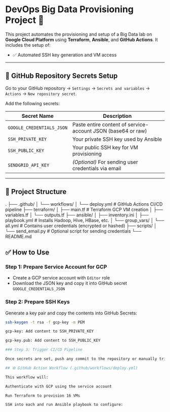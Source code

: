 # DevOps Big Data Provisioning Project 🚀

This project automates the provisioning and setup of a Big Data lab on **Google Cloud Platform** using **Terraform**, **Ansible**, and **GitHub Actions**. It includes the setup of:

- ✅ Automated SSH key generation and VM access

---

## 🔐 GitHub Repository Secrets Setup

Go to your GitHub repository → `Settings` → `Secrets and variables` → `Actions` → `New repository secret`.

Add the following secrets:

| Secret Name               | Description                                                  |
| ------------------------- | ------------------------------------------------------------ |
| `GOOGLE_CREDENTIALS_JSON` | Paste entire content of service-account JSON (base64 or raw) |
| `SSH_PRIVATE_KEY`         | Your private SSH key used by Ansible                         |
| `SSH_PUBLIC_KEY`          | Your public SSH key for VM provisioning                      |
| `SENDGRID_API_KEY`        | _(Optional)_ For sending user credentials via email          |

---

## 📁 Project Structure

.
├── .github/
│ └── workflows/
│ └── deploy.yml # GitHub Actions CI/CD pipeline
├── terraform/
│ ├── main.tf # Terraform GCP VM creation
│ ├── variables.tf
│ └── outputs.tf
├── ansible/
│ ├── inventory.ini
│ ├── playbook.yml # Installs Hadoop, Hive, HBase, etc.
│ └── group_vars/
│ └── all.yml # Contains user credentials (encrypted or hashed)
├── scripts/
│ └── send_email.py # Optional script for sending credentials
└── README.md

## ✅ How to Use

### Step 1: Prepare Service Account for GCP

- Create a GCP service account with `Editor` role
- Download the JSON key and copy it into GitHub secret `GOOGLE_CREDENTIALS_JSON`

### Step 2: Prepare SSH Keys

Generate a key pair and copy the contents into GitHub Secrets:

```bash
ssh-keygen -t rsa -f gcp-key -m PEM

gcp-key: Add content to SSH_PRIVATE_KEY

gcp-key.pub: Add content to SSH_PUBLIC_KEY

### Step 3: Trigger CI/CD Pipeline

Once secrets are set, push any commit to the repository or manually trigger the GitHub Action.

## ⚙️ GitHub Action Workflow (.github/workflows/deploy.yml)

This workflow will:

Authenticate with GCP using the service account

Run Terraform to provision 16 VMs

SSH into each and run Ansible playbook to configure:
```
